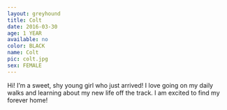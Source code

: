 ```yaml
---
layout: greyhound
title: Colt
date: 2016-03-30
age: 1 YEAR
available: no
color: BLACK
name: Colt
pic: colt.jpg
sex: FEMALE
---
```


Hi! I’m a sweet, shy young girl who just arrived! I love going on my daily walks and learning about my new life off the track. I am excited to find my forever home!
